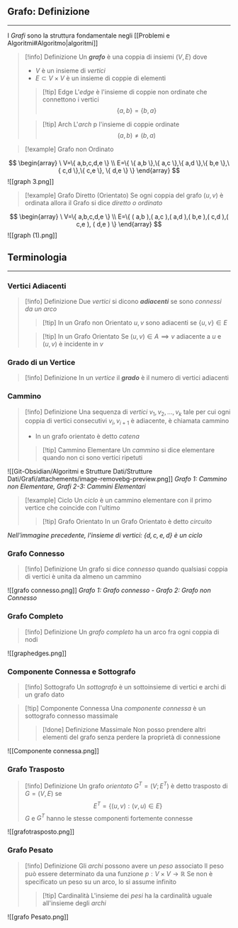 ## Grafo: Definizione
---
I *Grafi* sono la struttura fondamentale negli [[Problemi e Algoritmi#Algoritmo|algoritmi]]
>[!info] Definizione
>Un ***grafo*** è una coppia di insiemi $(V,E)$ dove
>- $V$ è un insieme di *vertici*
>- $E \subset V \times V$ è un insieme di coppie di elementi
> 
>>[!tip] Edge
>>L'*edge* è l'insieme di coppie non ordinate che connettono i vertici
>>$$\{ a,b \}=\{ b,a \}$$
>
>>[!tip] Arch
>>L'*arch* p l'insieme di coppie ordinate
>>$$(a,b)\neq (b,a)$$

>[!example] Grafo non Ordinato

$$
\begin{array}
\ V=\{ a,b,c,d,e \} \\
E=\{ \{ a,b \},\{ a,c \},\{ a,d \},\{ b,e \},\{ c,d \},\{ c,e \}, \{ d,e \} \}
\end{array}
$$
![[graph 3.png]]
>[!example] Grafo Diretto (Orientato)
>Se ogni coppia del grafo $(u,v)$ è ordinata allora il Grafo si dice *diretto o ordinato*

$$
\begin{array}
\ V=\{ a,b,c,d,e \} \\
E=\{ ( a,b ),( a,c ),( a,d ),( b,e ),( c,d ),( c,e ), ( d,e ) \}
\end{array}
$$
![[graph (1).png]]
## Terminologia
---
### Vertici Adiacenti
>[!info] Definizione
>Due *vertici* si dicono ***adiacenti*** se sono *connessi da un arco*
>>[!tip] In un Grafo non Orientato
>>$u,v$ sono adiacenti se $\{ u,v \}\in E$
>
>>[!tip] In un Grafo Orientato
>>Se $(u,v)\in A \implies v$ adiacente a $u$ e $(u,v)$ è incidente in $v$
>>

### Grado di un Vertice
>[!info] Definizione
>In un *vertice* il ***grado*** è il numero di vertici adiacenti

### Cammino
>[!info] Definizione
>Una sequenza di *vertici* $v_{1},v_{2},\dots,v_{k}$ tale per cui ogni coppia di vertici consecutivi $v_{i},v_{i+1}$ è adiacente, è chiamata cammino
>- In un grafo orientato è detto *catena*
>>[!tip] Cammino Elementare
>>Un *cammino* si dice elementare quando non ci sono vertici ripetuti

 ![[Git-Obsidian/Algoritmi e Strutture Dati/Strutture Dati/Grafi/attachements/image-removebg-preview.png]]
*Grafo 1: Cammino non Elementare, Grafi 2-3: Cammini Elementari*

>[!example] Ciclo
>Un *ciclo* è un cammino elementare con il primo vertice che coincide con l'ultimo
>>[!tip] Grafo Orientato
>>In un Grafo Orientato è detto *circuito*

*Nell'immagine precedente, l'insieme di vertici: $\{ d,c,e,d \}$ è un ciclo*

### Grafo Connesso
>[!info] Definizione
>Un grafo si dice *connesso* quando qualsiasi coppia di vertici è unita da almeno un cammino

![[grafo connesso.png]]
*Grafo 1: Grafo connesso - Grafo 2: Grafo non Connesso*

### Grafo Completo
>[!info] Definizione
>Un *grafo completo* ha un arco fra ogni coppia di nodi

![[graphedges.png]]

### Componente Connessa e Sottografo
>[!info] Sottografo
>Un *sottografo* è un sottoinsieme di vertici e archi di un grafo dato

>[!tip] Componente Connessa
>Una *componente connessa* è un sottografo connesso massimale
>>[!done] Definizione Massimale
>>Non posso prendere altri elementi del grafo senza perdere la proprietà di connessione

![[Componente connessa.png]]

### Grafo Trasposto
>[!info] Definizione
>Un grafo *orientato* $G^T=(V;E^T)$ è detto trasposto di $G=(V,E)$ se
>$$E^T=\{ (u,v):(v,u)\in E \}$$
>$G$ e $G^T$ hanno le stesse componenti fortemente connesse

![[grafotrasposto.png]]
### Grafo Pesato
>[!info] Definizione
>Gli *archi* possono avere un *peso* associato
>Il peso può essere determinato da una funzione  $p:V\times V \to\mathbb{R}$
>Se non è specificato un peso su un arco, lo si assume infinito
>>[!tip] Cardinalità 
>>L'insieme dei *pesi* ha la cardinalità uguale all'insieme degli *archi*

![[grafo Pesato.png]]
